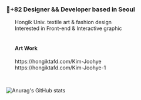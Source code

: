 


  <H3>🌷+82 Designer && Developer based in Seoul<br></H3>
  <ol>Hongik Univ. textile art & fashion design<br>
    Interested in Front-end & Interactive graphic<br><br></ol>
	<ol><H4>Art Work<H4></ol>
	<ol>https://hongiktafd.com/Kim-Joohye<br>
https://hongiktafd.com/Kim-Joohye-1</ol>
	<ol><br></ol>
	
![Anurag's GitHub stats](https://github-readme-stats.vercel.app/api?username=joohyering&&show_icons=true&theme=graywhite)
